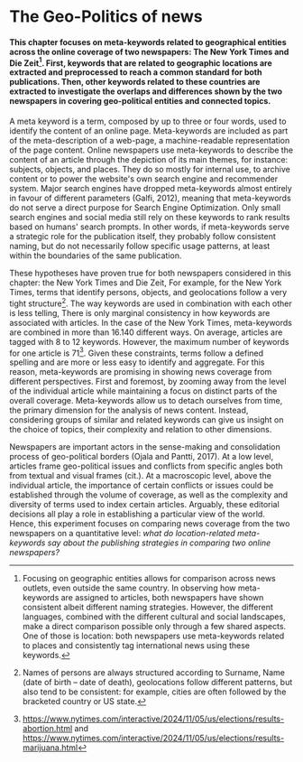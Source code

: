 
# The Geo-Politics of news

#### This chapter focuses on meta-keywords related to geographical entities across the online coverage of two newspapers: The New York Times and Die Zeit[^1]. First, keywords that are related to geographic locations are extracted and preprocessed to reach a common standard for both publications. Then, other keywords related to these countries are extracted to investigate the overlaps and differences shown by the two newspapers in covering geo-political entities and connected topics.

<div id="places-optional-intro" class="optional"><p markdown=1>A meta keyword is a term, composed by up to three or four words, used to identify the content of an online page. Meta-keywords are included as part of the meta-description of a web-page, a machine-readable representation of the page content. Online newspapers use meta-keywords to describe the content of an article through the depiction of its main themes, for instance: subjects, objects, and places. They do so mostly for internal use, to archive content or to power the website's own search engine and recommender system. Major search engines have dropped meta-keywords almost entirely in favour of different parameters (Galfi, 2012), meaning that meta-keywords do not serve a direct purpose for Search Engine Optimization. Only small search engines and social media still rely on these keywords to rank results based on humans' search prompts. In other words, if meta-keywords serve a strategic role for the publication itself, they probably follow consistent naming, but do not necessarily follow specific usage patterns, at least within the boundaries of the same publication.

These hypotheses have proven true for both newspapers considered in this chapter: the New York Times and Die Zeit,  For example, for the New York Times, terms that identify persons, objects, and geolocations follow a very tight structure[^2]. The way keywords are used in combination with each other is less telling, There is only marginal consistency in how keywords are associated with articles. In the case of the New York Times, meta-keywords are combined in more than 16.140 different ways. On average, articles are tagged with 8 to 12 keywords. However, the maximum number of keywords for one article is 71[^3]. Given these constraints, terms follow a defined spelling and are more or less easy to identify and aggregate. For this reason, meta-keywords are promising in showing news coverage from different perspectives. First and foremost, by zooming away from the level of the individual article while maintaining a focus on distinct parts of the overall coverage. Meta-keywords allow us to detach ourselves from time, the primary dimension for the analysis of news content. Instead, considering groups of similar and related keywords can give us insight on the choice of topics, their complexity and relation to other dimensions.</p></div>

Newspapers are important actors in the sense-making and consolidation process of geo-political borders (Ojala and Pantti, 2017). At a low level, articles frame geo-political issues and conflicts from specific angles both from textual and visual frames (cit.). At a macroscopic level, above the individual article, the importance of certain conflicts or issues could be established through the volume of coverage, as well as the complexity and diversity of terms used to index certain articles. Arguably, these editorial decisions all play a role in establishing a particular view of the world. Hence, this experiment focuses on comparing news coverage from the two newspapers on a quantitative level: *what do location-related meta-keywords say about the publishing strategies in comparing two online newspapers?*

[^1]: Focusing on geographic entities allows for comparison across news outlets, even outside the same country. In observing how meta-keywords are assigned to articles, both newspapers have shown consistent albeit different naming strategies. However, the different languages, combined with the different cultural and social landscapes, make a direct comparison possible only through a few shared aspects. One of those is location: both newspapers use meta-keywords related to places and consistently tag international news using these keywords.
[^2]: Names of persons are always structured according to Surname, Name (date of birth – date of death), geolocations follow different patterns, but also tend to be consistent: for example, cities are often followed by the bracketed country or US state.
[^3]: https://www.nytimes.com/interactive/2024/11/05/us/elections/results-abortion.html and https://www.nytimes.com/interactive/2024/11/05/us/elections/results-marijuana.html 